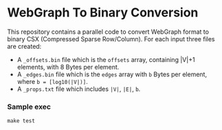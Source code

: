 # WebGraph To Binary Conversion

This repository contains a parallel code to convert WebGraph format to binary CSX (Compressed Sparse Row/Column).
For each input three files are created: 

- A `_offsets.bin` file which is the `offsets` array, containing |V|+1 elements, with 8 Bytes per element.
- A `_edges.bin` file which is the `edges` array with `b` Bytes per element, where `b = [log10(|V|)]`.
- A `_props.txt` file which includes `|V|`, `|E|`, `b`.

### Sample exec
`make test`
